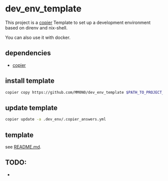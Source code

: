 # dev_env_template

This project is a [copier](https://copier.readthedocs.io/en/stable/#installation) Template 
to set up a development environment based on direnv and nix-shell.

You can also use it with docker.


## dependencies
- [copier](https://copier.readthedocs.io/en/stable/#installation)

## install template
```bash
copier copy https://github.com/MM0N0/dev_env_template $PATH_TO_PROJECT_DIR
```

## update template
```bash
copier update -a .dev_env/.copier_answers.yml
```

## template
see [README.md](template/.dev_env/README.md).

## TODO:
-
